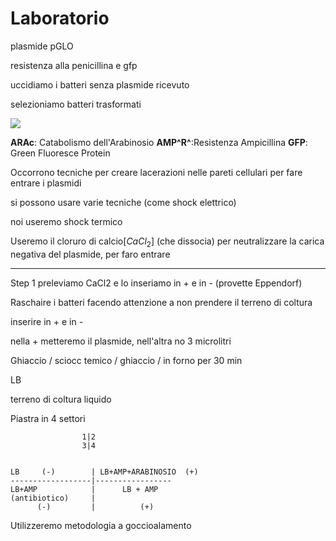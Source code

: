 # Laboratorio

plasmide pGLO

resistenza alla penicillina e gfp

uccidiamo i batteri senza plasmide ricevuto

selezioniamo batteri trasformati

![](https://i.imgur.com/jjYCS12.jpg)


**ARAc**: Catabolismo dell'Arabinosio
**AMP^R^**:Resistenza Ampicillina
**GFP**: Green Fluoresce Protein


Occorrono tecniche per creare lacerazioni nelle pareti cellulari per fare entrare i plasmidi

si possono usare varie tecniche (come shock elettrico)

noi useremo shock termico

Useremo il cloruro di calcio[$CaCl_2$] (che dissocia) per neutralizzare la carica negativa del plasmide, per faro entrare

---

Step 1
preleviamo CaCl2 e lo inseriamo in + e in - (provette Eppendorf)

Raschaire i batteri facendo attenzione a non prendere il terreno di coltura 

inserire in + e in -

nella + metteremo il plasmide, nell'altra no
3 microlitri

Ghiaccio / sciocc temico / ghiaccio / in forno per 30 min


LB

terreno di coltura liquido

Piastra in 4 settori

					1|2
					3|4


	LB     (-)        | LB+AMP+ARABINOSIO  (+)
	------------------|-----------------
	LB+AMP            |      LB + AMP
	(antibiotico)     | 
	      (-)         |          (+)



Utilizzeremo metodologia a goccioalamento


<!--stackedit_data:
eyJoaXN0b3J5IjpbLTU3Njk0ODM3MiwxODc0NTQ3NzkyLDgyND
g3NTc5OSw5Njk2NTE5NzAsLTEwMzMyNzk0MTRdfQ==
-->